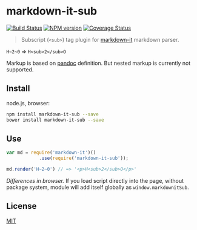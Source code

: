 # markdown-it-sub

[![Build Status](https://img.shields.io/travis/markdown-it/markdown-it-sub/master.svg?style=flat)](https://travis-ci.org/markdown-it/markdown-it-sub)
[![NPM version](https://img.shields.io/npm/v/markdown-it-sub.svg?style=flat)](https://www.npmjs.org/package/markdown-it-sub)
[![Coverage Status](https://img.shields.io/coveralls/markdown-it/markdown-it-sub/master.svg?style=flat)](https://coveralls.io/r/markdown-it/markdown-it-sub?branch=master)

> Subscript (`<sub>`) tag plugin for [markdown-it](https://github.com/markdown-it/markdown-it) markdown parser.

`H~2~0` => `H<sub>2</sub>O`

Markup is based on [pandoc](http://johnmacfarlane.net/pandoc/README.html#superscripts-and-subscripts) definition. But nested markup is currently not supported.


## Install

node.js, browser:

```bash
npm install markdown-it-sub --save
bower install markdown-it-sub --save
```

## Use

```js
var md = require('markdown-it')()
            .use(require('markdown-it-sub'));

md.render('H~2~0') // => '<p>H<sub>2</sub>O</p>'
```

_Differences in browser._ If you load script directly into the page, without
package system, module will add itself globally as `window.markdownitSub`.


## License

[MIT](https://github.com/markdown-it/markdown-it-sub/blob/master/LICENSE)
